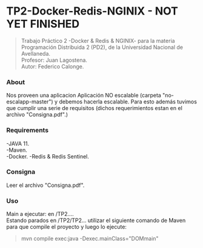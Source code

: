 # TP2-Docker-Redis-NGINIX - NOT YET FINISHED

>Trabajo Práctico 2 -Docker & Redis & NGINIX- para la materia Programación Distribuida 2 (PD2), de la Universidad Nacional de Avellaneda.  
>Profesor: Juan Lagostena.  
>Autor: Federico Calonge.  

### About
Nos proveen una aplicacion Aplicación NO escalable (carpeta "no-escalapp-master") y debemos hacerla escalable.
Para esto además tuvimos que cumplir una serie de requisitos (dichos requerimientos estan en el archivo "Consigna.pdf".)   

### Requirements
-JAVA 11.  
-Maven.  
-Docker.
-Redis & Redis Sentinel.

### Consigna
Leer el archivo "Consigna.pdf".  

### Uso
Main a ejecutar: en /TP2....  
Estando parados en /TP2/TP2... utilizar el siguiente comando de Maven para que compile el proyecto y luego lo ejecute:   
>mvn compile exec:java -Dexec.mainClass="DOMmain"

